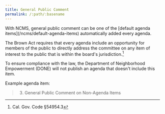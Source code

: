 ```yaml
---
title: General Public Comment
permalink: /:path/:basename
---
```


<aside class="callout" role="complementary" markdown="1">
With NCMS,
general public comment
can be one
of the [default agenda items](/ncms/default-agenda-items)
automatically added
every agenda.
</aside>

The Brown Act requires that
every agenda include
an opportunity
for members
of the public
to directly address the committee
on any item
of interest
to the public
that is within
the board's jurisdiction.[^549543]

To ensure compliance
with the law,
the Department of Neighborhood Empowerment (DONE)
will not publish
an agenda
that doesn't
include this item.

Example agenda item:

> 3. General Public Comment on Non-Agenda Items

[^549543]: Cal. Gov. Code §54954.3
